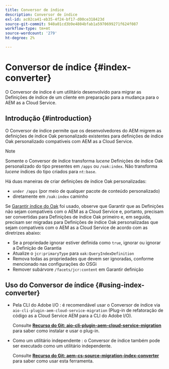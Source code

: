 ```yaml
---
title: Conversor de índice
description: Conversor de índice
exl-id: ac02ca41-eb35-4f24-bf17-d00ce318423d
source-git-commit: 940a01cd3b9e4804bfab1a5970699271f624f087
workflow-type: tm+mt
source-wordcount: '279'
ht-degree: 2%

---
```


# Conversor de índice {#index-converter}

O Conversor de índice é um utilitário desenvolvido para migrar as Definições de índice de um cliente em preparação para a mudança para o AEM as a Cloud Service.

## Introdução {#introduction}

O Conversor de índice permite que os desenvolvedores do AEM migrem as definições de índice Oak personalizado existentes para definições de índice Oak personalizado compatíveis com AEM as a Cloud Service.

>[!NOTE]
>Somente o Conversor de índice transforma *lucene* Definições de índice Oak personalizado do tipo presentes em `/apps` ou `/oak:index`. Não transforma *lucene* índices do tipo criados para `nt:base`.

Há duas maneiras de criar definições de índice Oak personalizadas:

* `under /apps` (por meio de qualquer pacote de conteúdo personalizado)
* diretamente em `/oak:index` caminho

Se [Garantir índice do Oak](https://adobe-consulting-services.github.io/acs-aem-commons/features/ensure-oak-index/index.html) foi usado, observe que Garantir que as Definições não sejam compatíveis com o AEM as a Cloud Service e, portanto, precisam ser convertidas para Definições de índice Oak primeiro e, em seguida, precisam ser migradas para Definições de índice Oak personalizadas que sejam compatíveis com o AEM as a Cloud Service de acordo com as diretrizes abaixo:

* Se a propriedade ignorar estiver definida como `true`, ignorar ou ignorar a Definição de Garantia
* Atualize o `jcr:primaryType` para `oak:QueryIndexDefinition`
* Remova todas as propriedades que devem ser ignoradas, conforme mencionado nas configurações do OSGi
* Remover subárvore `/facets/jcr:content` em Garantir definição

## Uso do Conversor de índice {#using-index-converter}

* Pela CLI do Adobe I/O : é recomendável usar o Conversor de índice via `aio-cli-plugin-aem-cloud-service-migration` (Plug-in de refatoração de código as a Cloud Service AEM para a CLI do Adobe I/O).

   Consulte **[Recurso do Git: aio-cli-plugin-aem-cloud-service-migration](https://github.com/adobe/aio-cli-plugin-aem-cloud-service-migration#introduction)** para saber como instalar e usar o plug-in.

* Como um utilitário independente : o Conversor de índice também pode ser executado como um utilitário independente.

   Consulte **[Recurso do Git: aem-cs-source-migration-index-converter](https://github.com/adobe/aem-cloud-service-source-migration/tree/master/packages/index-converter)** para saber como usar esta ferramenta.
